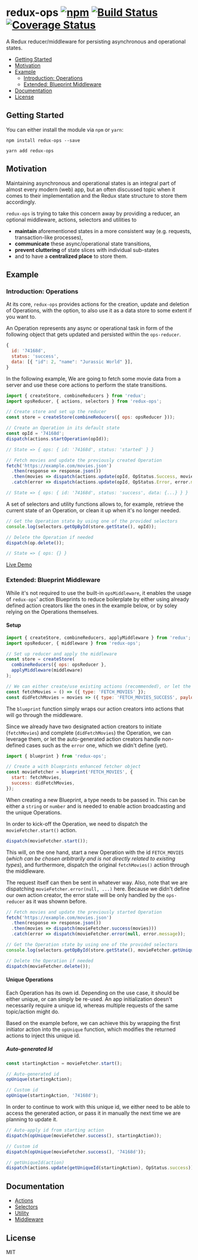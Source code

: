 # redux-ops [![npm][npm]][npm-url] [![Build Status](https://travis-ci.org/ndresx/redux-ops.svg?branch=master)](https://travis-ci.org/ndresx/redux-ops) [![Coverage Status](https://coveralls.io/repos/github/ndresx/redux-ops/badge.svg?branch=master)](https://coveralls.io/github/ndresx/redux-ops?branch=master)

A Redux reducer/middleware for persisting asynchronous and operational states.

- [Getting Started](#getting-started)
- [Motivation](#motivation)
- [Example](#example)
  - [Introduction: Operations](#introduction-operations)
  - [Extended: Blueprint Middleware](#extended-blueprint-middleware)
- [Documentation](#documentation)
- [License](#license)

## Getting Started

You can either install the module via `npm` or `yarn`:

```
npm install redux-ops --save
```

```
yarn add redux-ops
```

## Motivation

Maintaining asynchronous and operational states is an integral part of almost every modern (web) app, but an often discussed topic when it comes to their implementation and the Redux state structure to store them accordingly.

`redux-ops` is trying to take this concern away by providing a reducer, an optional middleware, actions, selectors and utilities to

- **maintain** aforementioned states in a more consistent way (e.g. requests, transaction-like processes),
- **communicate** these async/operational state transitions,
- **prevent cluttering** of state slices with individual sub-states
- and to have a **centralized place** to store them.

## Example

### Introduction: Operations

At its core, `redux-ops` provides actions for the creation, update and deletion of Operations, with the option, to also use it as a data store to some extent if you want to.

An Operation represents any async or operational task in form of the following object that gets updated and persisted within the `ops-reducer`.

```js
{
  id: '74168d',
  status: 'success',
  data: [{ "id": 2, "name": "Jurassic World" }],
}
```

In the following example, We are going to fetch some movie data from a server and use these core actions to perform the state transitions.

```js
import { createStore, combineReducers } from 'redux';
import opsReducer, { actions, selectors } from 'redux-ops';

// Create store and set up the reducer
const store = createStore(combineReducers({ ops: opsReducer }));
```

```js
// Create an Operation in its default state
const opId = '74168d';
dispatch(actions.startOperation(opId));

// State => { ops: { id: '74168d', status: 'started' } }
```

```js
// Fetch movies and update the previously created Operation
fetch('https://example.com/movies.json')
  .then(response => response.json())
  .then(movies => dispatch(actions.update(opId, OpStatus.Success, movies)))
  .catch(error => dispatch(actions.update(opId, OpStatus.Error, error.message)));

// State => { ops: { id: '74168d', status: 'success', data: {...} } }
```

A set of selectors and utility functions allows to, for example, retrieve the current state of an Operation, or clean it up when it's no longer needed.

```js
// Get the Operation state by using one of the provided selectors
console.log(selectors.getOpById(store.getState(), opId));

// Delete the Operation if needed
dispatch(op.delete());

// State => { ops: {} }
```

[Live Demo](https://codesandbox.io/s/sharp-buck-120j0)

### Extended: Blueprint Middleware

While it's not required to use the built-in `opsMiddleware`, it enables the usage of `redux-ops`' action Blueprints to reduce boilerplate by either using already defined action creators like the ones in the example below, or by soley relying on the Operations themselves.

#### Setup

```js
import { createStore, combineReducers, applyMiddleware } from 'redux';
import opsReducer, { middleware } from 'redux-ops';

// Set up reducer and apply the middleware
const store = createStore(
  combineReducers({ ops: opsReducer },
  applyMiddleware(middleware)
);
```

```js
// We can either create/use existing actions (recommended), or let the blueprints handle it for us.
const fetchMovies = () => ({ type: 'FETCH_MOVIES' });
const didFetchMovies = movies => ({ type: 'FETCH_MOVIES_SUCCESS', payload: { movies } });
```

The `blueprint` function simply wraps our action creators into actions that will go through the middleware.

Since we already have two designated action creators to initiate (`fetchMovies`) and complete (`didFetchMovies`) the Operation, we can leverage them, or let the auto-generated action creators handle non-defined cases such as the `error` one, which we didn't define (yet).

```js
import { blueprint } from 'redux-ops';

// Create a with blueprints enhanced fetcher object
const movieFetcher = blueprint('FETCH_MOVIES', {
  start: fetchMovies,
  success: didFetchMovies,
});
```

When creating a new Blueprint, a type needs to be passed in. This can be either a `string` or `number` and is needed to enable action broadcasting and the unique Operations.

In order to kick-off the Operation, we need to dispatch the `movieFetcher.start()` action.

```js
dispatch(movieFetcher.start());
```

This will, on the one hand, start a new Operation with the id `FETCH_MOVIES` (_which can be chosen arbitrarily and is not directly related to existing types_), and furthermore, dispatch the original `fetchMovies()` action through the middleware.

The request itself can then be sent in whatever way. Also, note that we are dispatching `movieFetcher.error(null, ...)` here. Because we didn't define our own action creator, the error state will be only handled by the `ops-reducer` as it was shownn before.

```js
// Fetch movies and update the previously started Operation
fetch('https://example.com/movies.json')
  .then(response => response.json())
  .then(movies => dispatch(movieFetcher.success(movies)))
  .catch(error => dispatch(movieFetcher.error(null, error.message));
```

```js
// Get the Operation state by using one of the provided selectors
console.log(selectors.getOpById(store.getState(), movieFetcher.getUniqueId()));

// Delete the Operation if needed
dispatch(movieFetcher.delete());
```

#### Unique Operations

Each Operation has its own id. Depending on the use case, it should be either unique, or can simply be re-used. An app initialization doesn't necessarily require a unique id, whereas multiple requests of the same topic/action might do.

Based on the example before, we can achieve this by wrapping the first initiator action into the `opUnique` function, which modifies the returned actions to inject this unique id.

##### Auto-generated Id

```js
const startingAction = movieFetcher.start();

// Auto-generated id
opUnique(startingAction);

// Custom id
opUnique(startingAction, '74168d');
```

In order to continue to work with this unique id, we either need to be able to access the generated action, or pass it in manually the next time we are planning to update it.

```js
// Auto-apply id from starting action
dispatch(opUnique(movieFetcher.success(), startingAction));

// Custom id
dispatch(opUnique(movieFetcher.success(), '74168d'));

// getUniqueId(action)
dispatch(actions.update(getUniqueId(startingAction), OpStatus.success));
```

## Documentation

- [Actions](docs/Actions.md)
- [Selectors](docs/Selectors.md)
- [Utility](docs/Utility.md)
- [Middleware](docs/Middleware.md)

## License

MIT

[npm]: https://img.shields.io/npm/v/redux-ops.svg
[npm-url]: https://npmjs.com/package/redux-ops
